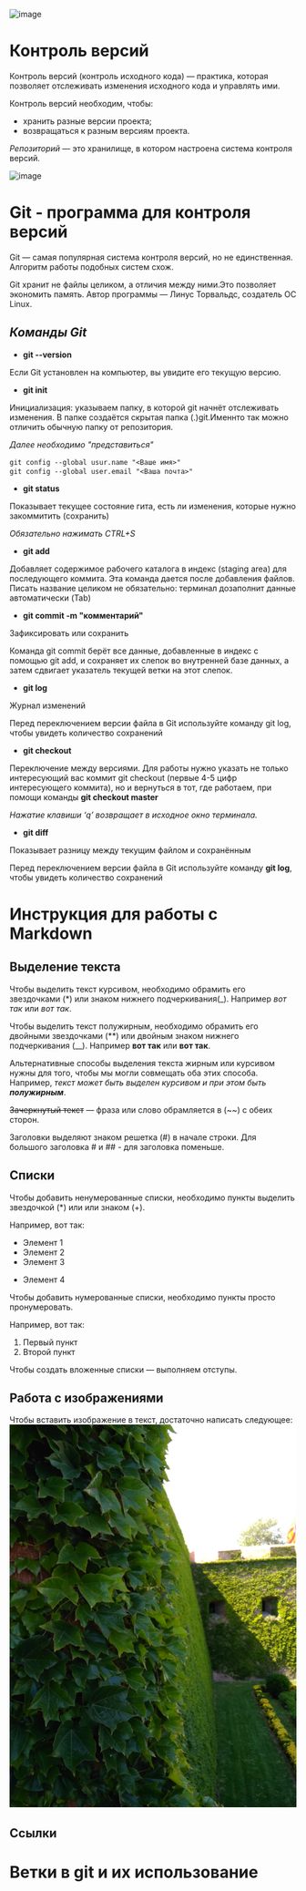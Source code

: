 ![image](https://yourcmc.ru/wiki/images/4/4b/FishVCS.svg)
# Контроль версий
Контроль версий (контроль исходного кода) — практика, которая позволяет отслеживать
изменения исходного кода и управлять ими.

Контроль версий необходим, чтобы:
* хранить разные версии проекта;
* возвращаться к разным версиям проекта.

*Репозиторий* — это хранилище, в котором настроена система контроля версий.

![image](https://guide.quickscrum.com/wp-content/uploads/2018/09/git-guide.png)
# Git - программа для контроля версий

Git — самая популярная система контроля
версий, но не единственная. Алгоритм
работы подобных систем схож.

Git хранит не файлы целиком, а отличия между ними.Это позволяет экономить память. Автор программы — Линус Торвальдс, создатель ОС Linux. 
## *Команды Git*

* **git --version**

Если Git установлен на компьютер, вы увидите его текущую версию.

*  **git init**

Инициализация: указываем папку, в которой
git начнёт отслеживать изменения. В папке создаётся скрытая папка (.)git.Именнто так можно отличить обычную папку от репозитория.

*Далее необходимо "представиться"*

    git config --global usur.name "<Ваше имя>"
    git config --global user.email "<Ваша почта>"

*  **git status**

Показывает текущее состояние гита, есть ли изменения, которые нужно закоммитить
(сохранить) 

*Обязательно нажимать CTRL+S*

* **git add**

Добавляет содержимое рабочего каталога 
в индекс (staging area) для последующего коммита. Эта команда дается после добавления
файлов. Писать название целиком не обязательно: терминал дозаполнит данные автоматически (Tab)

* **git commit -m "комментарий"**

Зафиксировать или сохранить

Команда git commit берёт все данные, добавленные в индекс с помощью git add, и сохраняет их
слепок во внутренней базе данных, а затем сдвигает указатель текущей ветки на этот слепок.

* **git log**

Журнал изменений

Перед переключением версии файла в Git
используйте команду git log, чтобы увидеть
количество сохранений

*  **git checkout**

Переключение между версиями. Для работы нужно указать не только интересующий вас коммит git checkout (первые 4-5 цифр интересующего коммита), но и вернуться в тот, где работаем, при помощи команды **git checkout master**

*Нажатие клавиши ‘q’ возвращает в исходное окно терминала.*

* **git diff**

Показывает разницу между текущим файлом
и сохранённым

Перед переключением версии файла в Git
используйте команду **git log**, чтобы увидеть
количество сохранений

# Инструкция для работы с Markdown

## Выделение текста

Чтобы выделить текст курсивом, необходимо обрамить его звездочками (*) или знаком нижнего подчеркивания(_). Например *вот так* или _вот так_.

Чтобы выделить текст полужирным, необходимо обрамить его двойными звездочками (**) или двойным знаком нижнего подчеркивания (__). Например **вот так** или __вот так__.

Альтернативные способы выделения текста жирным или курсивом нужны для того, чтобы мы могли совмещать оба этих способа. Например, _текст может быть выделен курсивом и при этом быть **полужирным**_.

~~Зачеркнутый текст~~  —  фраза или слово обрамляется в (~~) с обеих сторон.

Заголовки выделяют знаком решетка (#) в начале строки. Для большого заголовка # и ## - для заголовка поменьше.

## Списки

Чтобы добавить ненумерованные списки, необходимо пункты выделить звездочкой (*) или или знаком (+).

Например, вот так:
* Элемент 1
* Элемент 2
* Элемент 3
+ Элемент 4

Чтобы добавить нумерованные списки, необходимо пункты просто пронумеровать.

Например, вот так:
1. Первый пункт
2. Второй пункт

Чтобы создать вложенные списки — выполняем отступы.
## Работа с изображениями

Чтобы вставить изображение в текст, достаточно написать следующее:
![Сочная зелень](IMG_20170509_154217.jpg)

## Ссылки




# Ветки в git и их использование













